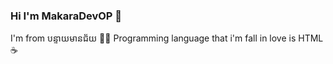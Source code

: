 ### Hi I'm MakaraDevOP 👋
I'm from បន្ទាយមានជ័យ 🐧🐳
Programming language that i'm fall in love is  HTML ☕


